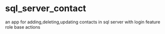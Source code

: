 # sql_server_contact
an app for 
adding,deleting,updating contacts in sql server with 
login feature
role base actions
